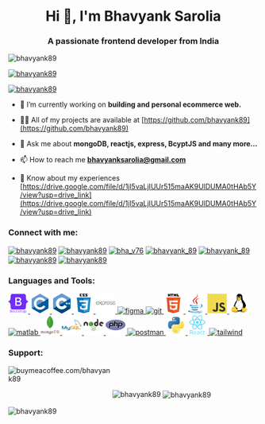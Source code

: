 <h1 align="center">Hi 👋, I'm Bhavyank Sarolia</h1>
<h3 align="center">A passionate frontend developer from India</h3>

<p align="left"> <img src="https://komarev.com/ghpvc/?username=bhavyank89&label=Profile%20views&color=0e75b6&style=flat" alt="bhavyank89" /> </p>

<p align="left"> <a href="https://github.com/ryo-ma/github-profile-trophy"><img src="https://github-profile-trophy.vercel.app/?username=bhavyank89" alt="bhavyank89" /></a> </p>

<p align="left"> <a href="https://twitter.com/bhavyank89" target="blank"><img src="https://img.shields.io/twitter/follow/bhavyank89?logo=twitter&style=for-the-badge" alt="bhavyank89" /></a> </p>

- 🔭 I’m currently working on **building and personal ecommerce web.**

- 👨‍💻 All of my projects are available at [https://github.com/bhavyank89](https://github.com/bhavyank89)

- 💬 Ask me about **mongoDB, reactjs, express, BcyptJS and many more...**

- 📫 How to reach me **bhavyanksarolia@gmail.com**

- 📄 Know about my experiences [https://drive.google.com/file/d/1jl5vaLjIUUr515maAK9UlDUMA0tHAb5Y/view?usp=drive_link](https://drive.google.com/file/d/1jl5vaLjIUUr515maAK9UlDUMA0tHAb5Y/view?usp=drive_link)

<h3 align="left">Connect with me:</h3>
<p align="left">
<a href="https://twitter.com/bhavyank89" target="blank"><img align="center" src="https://raw.githubusercontent.com/rahuldkjain/github-profile-readme-generator/master/src/images/icons/Social/twitter.svg" alt="bhavyank89" height="30" width="40" /></a>
<a href="https://linkedin.com/in/bhavyank89" target="blank"><img align="center" src="https://raw.githubusercontent.com/rahuldkjain/github-profile-readme-generator/master/src/images/icons/Social/linked-in-alt.svg" alt="bhavyank89" height="30" width="40" /></a>
<a href="https://instagram.com/bha_v76" target="blank"><img align="center" src="https://raw.githubusercontent.com/rahuldkjain/github-profile-readme-generator/master/src/images/icons/Social/instagram.svg" alt="bha_v76" height="30" width="40" /></a>
<a href="https://www.codechef.com/users/bhavyank_89" target="blank"><img align="center" src="https://cdn.jsdelivr.net/npm/simple-icons@3.1.0/icons/codechef.svg" alt="bhavyank_89" height="30" width="40" /></a>
<a href="https://codeforces.com/profile/bhavyank_89" target="blank"><img align="center" src="https://raw.githubusercontent.com/rahuldkjain/github-profile-readme-generator/master/src/images/icons/Social/codeforces.svg" alt="bhavyank_89" height="30" width="40" /></a>
<a href="https://www.leetcode.com/bhavyank89" target="blank"><img align="center" src="https://raw.githubusercontent.com/rahuldkjain/github-profile-readme-generator/master/src/images/icons/Social/leet-code.svg" alt="bhavyank89" height="30" width="40" /></a>
<a href="https://auth.geeksforgeeks.org/user/bhavyank89" target="blank"><img align="center" src="https://raw.githubusercontent.com/rahuldkjain/github-profile-readme-generator/master/src/images/icons/Social/geeks-for-geeks.svg" alt="bhavyank89" height="30" width="40" /></a>
</p>

<h3 align="left">Languages and Tools:</h3>
<p align="left"> <a href="https://getbootstrap.com" target="_blank" rel="noreferrer"> <img src="https://raw.githubusercontent.com/devicons/devicon/master/icons/bootstrap/bootstrap-plain-wordmark.svg" alt="bootstrap" width="40" height="40"/> </a> <a href="https://www.cprogramming.com/" target="_blank" rel="noreferrer"> <img src="https://raw.githubusercontent.com/devicons/devicon/master/icons/c/c-original.svg" alt="c" width="40" height="40"/> </a> <a href="https://www.w3schools.com/cpp/" target="_blank" rel="noreferrer"> <img src="https://raw.githubusercontent.com/devicons/devicon/master/icons/cplusplus/cplusplus-original.svg" alt="cplusplus" width="40" height="40"/> </a> <a href="https://www.w3schools.com/css/" target="_blank" rel="noreferrer"> <img src="https://raw.githubusercontent.com/devicons/devicon/master/icons/css3/css3-original-wordmark.svg" alt="css3" width="40" height="40"/> </a> <a href="https://expressjs.com" target="_blank" rel="noreferrer"> <img src="https://raw.githubusercontent.com/devicons/devicon/master/icons/express/express-original-wordmark.svg" alt="express" width="40" height="40"/> </a> <a href="https://www.figma.com/" target="_blank" rel="noreferrer"> <img src="https://www.vectorlogo.zone/logos/figma/figma-icon.svg" alt="figma" width="40" height="40"/> </a> <a href="https://git-scm.com/" target="_blank" rel="noreferrer"> <img src="https://www.vectorlogo.zone/logos/git-scm/git-scm-icon.svg" alt="git" width="40" height="40"/> </a> <a href="https://www.w3.org/html/" target="_blank" rel="noreferrer"> <img src="https://raw.githubusercontent.com/devicons/devicon/master/icons/html5/html5-original-wordmark.svg" alt="html5" width="40" height="40"/> </a> <a href="https://www.java.com" target="_blank" rel="noreferrer"> <img src="https://raw.githubusercontent.com/devicons/devicon/master/icons/java/java-original.svg" alt="java" width="40" height="40"/> </a> <a href="https://developer.mozilla.org/en-US/docs/Web/JavaScript" target="_blank" rel="noreferrer"> <img src="https://raw.githubusercontent.com/devicons/devicon/master/icons/javascript/javascript-original.svg" alt="javascript" width="40" height="40"/> </a> <a href="https://www.linux.org/" target="_blank" rel="noreferrer"> <img src="https://raw.githubusercontent.com/devicons/devicon/master/icons/linux/linux-original.svg" alt="linux" width="40" height="40"/> </a> <a href="https://www.mathworks.com/" target="_blank" rel="noreferrer"> <img src="https://upload.wikimedia.org/wikipedia/commons/2/21/Matlab_Logo.png" alt="matlab" width="40" height="40"/> </a> <a href="https://www.mongodb.com/" target="_blank" rel="noreferrer"> <img src="https://raw.githubusercontent.com/devicons/devicon/master/icons/mongodb/mongodb-original-wordmark.svg" alt="mongodb" width="40" height="40"/> </a> <a href="https://www.mysql.com/" target="_blank" rel="noreferrer"> <img src="https://raw.githubusercontent.com/devicons/devicon/master/icons/mysql/mysql-original-wordmark.svg" alt="mysql" width="40" height="40"/> </a> <a href="https://nodejs.org" target="_blank" rel="noreferrer"> <img src="https://raw.githubusercontent.com/devicons/devicon/master/icons/nodejs/nodejs-original-wordmark.svg" alt="nodejs" width="40" height="40"/> </a> <a href="https://www.php.net" target="_blank" rel="noreferrer"> <img src="https://raw.githubusercontent.com/devicons/devicon/master/icons/php/php-original.svg" alt="php" width="40" height="40"/> </a> <a href="https://postman.com" target="_blank" rel="noreferrer"> <img src="https://www.vectorlogo.zone/logos/getpostman/getpostman-icon.svg" alt="postman" width="40" height="40"/> </a> <a href="https://www.python.org" target="_blank" rel="noreferrer"> <img src="https://raw.githubusercontent.com/devicons/devicon/master/icons/python/python-original.svg" alt="python" width="40" height="40"/> </a> <a href="https://reactjs.org/" target="_blank" rel="noreferrer"> <img src="https://raw.githubusercontent.com/devicons/devicon/master/icons/react/react-original-wordmark.svg" alt="react" width="40" height="40"/> </a> <a href="https://tailwindcss.com/" target="_blank" rel="noreferrer"> <img src="https://www.vectorlogo.zone/logos/tailwindcss/tailwindcss-icon.svg" alt="tailwind" width="40" height="40"/> </a> </p>

<h3 align="left">Support:</h3>
<p><a href="https://www.buymeacoffee.com/buymeacoffee.com/bhavyank89"> <img align="left" src="https://cdn.buymeacoffee.com/buttons/v2/default-yellow.png" height="50" width="210" alt="buymeacoffee.com/bhavyank89" /></a></p><br><br>

<p><img align="left" src="https://github-readme-stats.vercel.app/api/top-langs?username=bhavyank89&show_icons=true&theme=radical&locale=en&layout=compact" alt="bhavyank89" /></p>

<p>&nbsp;<img align="center" src="https://github-readme-stats.vercel.app/api?username=bhavyank89&show_icons=true&locale=en" alt="bhavyank89" /></p>

<p><img align="center" src="https://github-readme-streak-stats.herokuapp.com/?user=bhavyank89&theme=dark" alt="bhavyank89" /></p>
